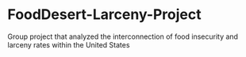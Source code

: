 # FoodDesert-Larceny-Project 
Group project that analyzed the interconnection of food insecurity and larceny rates within the United States
